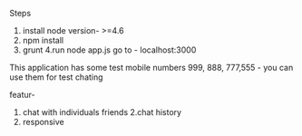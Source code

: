 Steps
1. install node version- >=4.6
2. npm install
3. grunt
4.run node app.js 
go to - localhost:3000

This application has some test mobile numbers 
999, 888, 777,555 - you can use them  for test chating

featur-
 1. chat with individuals friends
 2.chat history
 3. responsive
